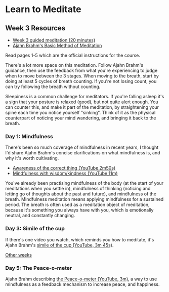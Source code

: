 # Learn to Meditate

## Week 3 Resources

* [Week 3 guided meditation  (20 minutes)](https://goo.gl/Pg2vke)
* [Ajahn Brahm's Basic Method of Meditation](ajahn-brahm_the-basic-method-of-meditation.pdf)

Read pages 1-5 which are the official instructions for the course.

There's a lot more space on this meditation.  Follow Ajahn Brahm's guidance, then use the feedback from what you're experiencing to judge when to move between the 3 stages.  When moving to the breath, start by doing at least 5 cycles of breath counting.  If you're not losing count, you can try following the breath without counting.

Sleepiness is a common challenge for meditators.  If you're falling asleep it's a sign that your posture is relaxed (good), but not quite alert enough.  You can counter this, and make it part of the meditation, by straightening your spine each time you notice yourself "sinking".  Think of it as the physical counterpart of noticing your mind wandering, and bringing it back to the breath.

### Day 1: Mindfulness

There's been so much coverage of mindfulness in recent years, I thought I'd share Ajahn Brahm's concise clarifications on what mindfulness is, and why it's worth cultivating.

* [Awareness of the correct thing (YouTube 2m50s)](https://www.youtube.com/embed/XLZYPojKYw4?start=1&end=170)
* [Mindfulness with wisdom/kindness (YouTube 11m)](https://www.youtube.com/embed/XLZYPojKYw4?start=810&end=1515)

You've already been practising mindfulness of the body (at the start of your meditations when you settle in), mindfulness of thinking (noticing and letting go of thoughts about the past and future), and mindfulness of the breath.  Mindfulness meditation means applying mindfulness for a sustained period.  The breath is often used as a meditation object of meditation, because it's something you always have with you, which is emotionally neutral, and constantly changing.

### Day 3: Simile of the cup

If there's one video you watch, which reminds you how to meditate, it's Ajahn Brahm's [simile of the cup (YouTube, 3m 45s)]( https://www.youtube.com/watch?v=T6wIWJ6cDl0).

[Other weeks](index.md)

### Day 5: The Peace-o-meter

Ajahn Brahm describing [the Peace-o-meter (YouTube, 3m)](https://www.youtube.com/embed/DWwQiFPqTtw?start=312&end=503), a way to use mindfulness as a feedback mechanism to increase peace, and happiness.
